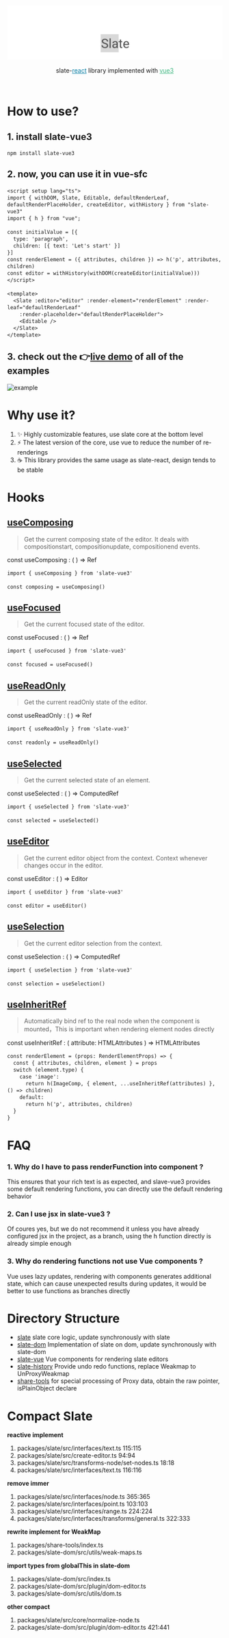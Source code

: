[<img src="https://raw.githubusercontent.com/ianstormtaylor/slate/main/docs/images/banner.png" />](https://github.com/ianstormtaylor/slate/raw/main/docs/images/banner.png)

<p align="center">
  slate-<a style="color: #087ea4" href="https://react.dev/">react</a> library implemented with <a style="color: #42b883" href="https://vuejs.org/">vue3</a>
</p>
<br/>

# How to use?

## 1. install slate-vue3
```
npm install slate-vue3
```
## 2. now, you can use it in vue-sfc
```
<script setup lang="ts">
import { withDOM, Slate, Editable, defaultRenderLeaf, defaultRenderPlaceHolder, createEditor, withHistory } from "slate-vue3"
import { h } from "vue";

const initialValue = [{
  type: 'paragraph',
  children: [{ text: 'Let's start' }]
}]
const renderElement = ({ attributes, children }) => h('p', attributes, children)
const editor = withHistory(withDOM(createEditor(initialValue)))
</script>

<template>
  <Slate :editor="editor" :render-element="renderElement" :render-leaf="defaultRenderLeaf"
    :render-placeholder="defaultRenderPlaceHolder">
    <Editable />
  </Slate>
</template>
```
## 3. check out the :point_right:[**live demo**](https://guan-erjia.github.io/slate-vue3/) of all of the examples
![example](https://guan-erjia.github.io/slate-vue3/example.png)

# Why use it?
1. :sparkles: Highly customizable features, use slate core at the bottom level  
2. :zap: The latest version of the core, use vue to reduce the number of re-renderings  
3. :coffee: This library provides the same usage as slate-react, design tends to be stable

# Hooks
## [useComposing](https://github.com/Guan-Erjia/slate-vue3/blob/master/packages/slate-vue/src/hooks/use-composing.ts)
> Get the current composing state of the editor. It deals with compositionstart, compositionupdate, compositionend events.

const useComposing : ( ) => Ref<boolean>
```
import { useComposing } from 'slate-vue3'

const composing = useComposing()
```

## [useFocused](https://github.com/Guan-Erjia/slate-vue3/blob/master/packages/slate-vue/src/hooks/use-focus.ts)
> Get the current focused state of the editor.

const useFocused : ( ) => Ref<boolean>
```
import { useFocused } from 'slate-vue3'

const focused = useFocused()
```

## [useReadOnly](https://github.com/Guan-Erjia/slate-vue3/blob/master/packages/slate-vue/src/hooks/use-read-only.ts)
> Get the current readOnly state of the editor.

const useReadOnly : ( ) => Ref<boolean>
```
import { useReadOnly } from 'slate-vue3'

const readonly = useReadOnly()
```

## [useSelected](https://github.com/Guan-Erjia/slate-vue3/blob/master/packages/slate-vue/src/hooks/use-selected.ts)
> Get the current selected state of an element.

const useSelected : ( ) => ComputedRef<boolean>
```
import { useSelected } from 'slate-vue3'

const selected = useSelected()
```

## [useEditor](https://github.com/Guan-Erjia/slate-vue3/blob/master/packages/slate-vue/src/hooks/use-editor.ts)
> Get the current editor object from the context. Context whenever changes occur in the editor.

const useEditor : ( ) => Editor
```
import { useEditor } from 'slate-vue3'

const editor = useEditor()
```

## [useSelection](https://github.com/Guan-Erjia/slate-vue3/blob/master/packages/slate-vue/src/hooks/use-selection.ts)
> Get the current editor selection from the context.

const useSelection : ( ) => ComputedRef<Selection>
```
import { useSelection } from 'slate-vue3'

const selection = useSelection()
```


## [useInheritRef](https://github.com/Guan-Erjia/slate-vue3/blob/master/packages/slate-vue/src/hooks/use-inherit-ref.ts)
> Automatically bind ref to the real node when the component is mounted，This is important when rendering element nodes directly

const useInheritRef : ( attribute: HTMLAttributes ) => HTMLAttributes
```
const renderElement = (props: RenderElementProps) => {
  const { attributes, children, element } = props
  switch (element.type) {
    case 'image':
      return h(ImageComp, { element, ...useInheritRef(attributes) }, () => children)
    default:
      return h('p', attributes, children)
  }
}
```

# FAQ
### 1. Why do I have to pass renderFunction into <Slate /> component ?
This ensures that your rich text is as expected, and slave-vue3 provides some default rendering functions, you can directly use the default rendering behavior

### 2. Can I use jsx in slate-vue3 ?
Of coures yes, but we do not recommend it unless you have already configured jsx in the project, as a branch, using the h function directly is already simple enough

### 3. Why do rendering functions not use Vue components ?
Vue uses lazy updates, rendering with components generates additional state, which can cause unexpected results during updates, it would be better to use functions as branches directly

# Directory Structure

- [slate](https://github.com/Guan-Erjia/slate-vue3/tree/master/packages/slate)
  slate core logic, update synchronously with slate
- [slate-dom](https://github.com/Guan-Erjia/slate-vue3/tree/master/packages/slate-dom)
  Implementation of slate on dom, update synchronously with slate-dom
- [slate-vue](https://github.com/Guan-Erjia/slate-vue3/tree/master/packages/slate-vue)
  Vue components for rendering slate editors
- [slate-history](https://github.com/Guan-Erjia/slate-vue3/tree/master/packages/slate-history)
  Provide undo redo functions, replace Weakmap to UnProxyWeakmap
- [share-tools](https://github.com/Guan-Erjia/slate-vue3/tree/master/packages/share-tools)
  for special processing of Proxy data, obtain the raw pointer, isPlainObject declare

# Compact Slate

**reactive implement**

1. packages/slate/src/interfaces/text.ts 115:115
2. packages/slate/src/create-editor.ts 94:94
3. packages/slate/src/transforms-node/set-nodes.ts 18:18
4. packages/slate/src/interfaces/text.ts 116:116

**remove immer**

1. packages/slate/src/interfaces/node.ts 365:365
2. packages/slate/src/interfaces/point.ts 103:103
3. packages/slate/src/interfaces/range.ts 224:224
4. packages/slate/src/interfaces/transforms/general.ts 322:333

**rewrite implement for WeakMap**

1. packages/share-tools/index.ts
2. packages/slate-dom/src/utils/weak-maps.ts

**import types from globalThis in slate-dom**

1. packages/slate-dom/src/index.ts
2. packages/slate-dom/src/plugin/dom-editor.ts
3. packages/slate-dom/src/utils/dom.ts

**other compact**

1. packages/slate/src/core/normalize-node.ts
2. packages/slate-dom/src/plugin/dom-editor.ts 421:441

